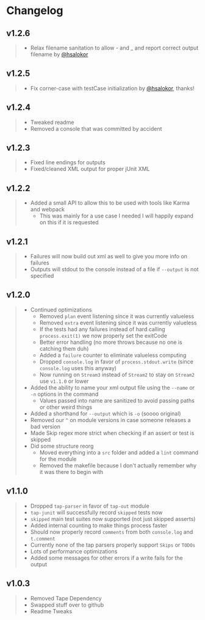 # Changelog

## v1.2.6

> - Relax filename sanitation to allow - and _ and report correct output filename by [@hsalokor](https://github.com/hsalokor)

## v1.2.5

> - Fix corner-case with testCase initialization by [@hsalokor](https://github.com/hsalokor), thanks!

## v1.2.4

> - Tweaked readme
> - Removed a console that was committed by accident

## v1.2.3

> - Fixed line endings for outputs
> - Fixed/cleaned XML output for proper jUnit XML

## v1.2.2

> - Added a small API to allow this to be used with tools like Karma and webpack
>   - This was mainly for a use case I needed I will happily expand on this if it is requested

## v1.2.1

> - Failures will now build out xml as well to give you more info on failures
> - Outputs will stdout to the console instead of a file if `--output` is not specified

## v1.2.0

> - Continued optimizations
>   - Removed `plan` event listening since it was currently valueless
>   - Removed `extra` event listening since it was currently valueless
>   - If the tests had any failures instead of hard calling `process.exit(1)` we now properly set the exitCode
>   - Better error handling (no more throws because no one is catching them duh)
>   - Added a `failure` counter to eliminate valueless computing
>   - Dropped `console.log` in favor of `process.stdout.write` (since `console.log` uses this anyway)
>   - Now running on `Stream3` instead of `Stream2` to stay on `Stream2` use `v1.1.0` or lower
> - Added the ability to name your xml output file using the `--name` or `-n` options in the command
>   - Values passed into name are sanitized to avoid passing paths or other weird things
> - Added a shorthand for `--output` which is `-o` (soooo original)
> - Removed our `^` on module versions in case someone releases a bad version
> - Made Skip regex more strict when checking if an assert or test is skipped
> - Did some structure reorg
>   - Moved everything into a `src` folder and added a `lint` command for the module
>   - Removed the makefile because I don't actually remember why it was there to begin with

## v1.1.0

> - Dropped `tap-parser` in favor of `tap-out` module
> - `tap-junit` will successfully record `skipped` tests now
> - `skipped` main test suites now supported (not just skipped asserts)
> - Added internal counting to make things process faster
> - Should now properly record `comments` from both `console.log` and `t.comment`
> - Currently none of the tap parsers properly support `Skips` or `TODOs`
> - Lots of performance optimizations
> - Added some messages for other errors if a write fails for the output

## v1.0.3
> - Removed Tape Dependency
> - Swapped stuff over to github
> - Readme Tweaks
